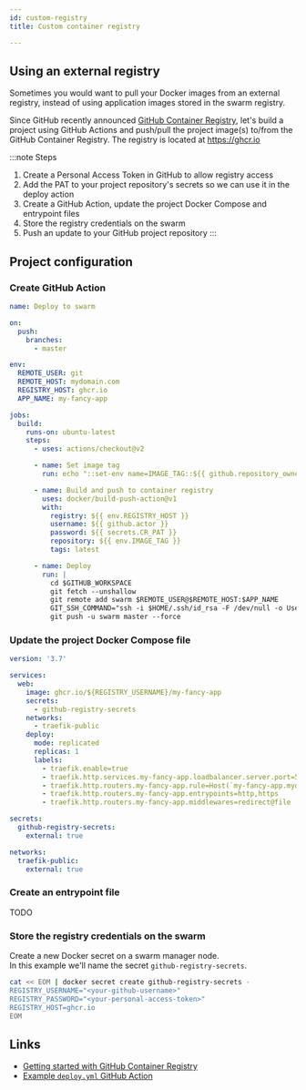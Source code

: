 ```yaml
---
id: custom-registry
title: Custom container registry

---
```


## Using an external registry

Sometimes you would want to pull your Docker images from an external registry, instead of using application images stored in the swarm registry.  

Since GitHub recently announced [GitHub Container Registry](https://github.blog/2020-09-01-introducing-github-container-registry/), let's build a project using GitHub Actions and push/pull the project image(s) to/from the GitHub Container Registry. The registry is located at <https://ghcr.io>

:::note Steps

1. Create a Personal Access Token in GitHub to allow registry access
1. Add the PAT to your project repository's secrets so we can use it in the deploy action
1. Create a GitHub Action, update the project Docker Compose and entrypoint files
1. Store the registry credentials on the swarm
1. Push an update to your GitHub project repository
:::

## Project configuration

### Create GitHub Action

```yml title="./.github/workflows/deploy.yml"
name: Deploy to swarm

on:
  push:
    branches:
      - master

env:
  REMOTE_USER: git
  REMOTE_HOST: mydomain.com
  REGISTRY_HOST: ghcr.io
  APP_NAME: my-fancy-app

jobs:
  build:
    runs-on: ubuntu-latest
    steps:
      - uses: actions/checkout@v2

      - name: Set image tag
        run: echo "::set-env name=IMAGE_TAG::${{ github.repository_owner }}/${{ env.APP_NAME }}"

      - name: Build and push to container registry
        uses: docker/build-push-action@v1
        with:
          registry: ${{ env.REGISTRY_HOST }}
          username: ${{ github.actor }}
          password: ${{ secrets.CR_PAT }}
          repository: ${{ env.IMAGE_TAG }}
          tags: latest

      - name: Deploy
        run: |
          cd $GITHUB_WORKSPACE
          git fetch --unshallow
          git remote add swarm $REMOTE_USER@$REMOTE_HOST:$APP_NAME
          GIT_SSH_COMMAND="ssh -i $HOME/.ssh/id_rsa -F /dev/null -o UserKnownHostsFile=/dev/null -o StrictHostKeyChecking=no" \
          git push -u swarm master --force
```

### Update the project Docker Compose file

```yml title="./docker-compose.yml"
version: '3.7'

services:
  web:
    image: ghcr.io/${REGISTRY_USERNAME}/my-fancy-app
    secrets:
      - github-registry-secrets
    networks:
      - traefik-public
    deploy:
      mode: replicated
      replicas: 1
      labels:
        - traefik.enable=true
        - traefik.http.services.my-fancy-app.loadbalancer.server.port=5000
        - traefik.http.routers.my-fancy-app.rule=Host(`my-fancy-app.mydomain.com`)
        - traefik.http.routers.my-fancy-app.entrypoints=http,https
        - traefik.http.routers.my-fancy-app.middlewares=redirect@file

secrets:
  github-registry-secrets:
    external: true

networks:
  traefik-public:
    external: true
```

### Create an entrypoint file

TODO

<!-- Create or update the `entrypoint` script in the root of your project.  
This script will make sure that the secrets are available when we try to pull artifacts from the external registry.  

Example entrypoint file:

```bash title="./entrypoint"
#!/usr/bin/env bash

if [[ ! -f "/run/secrets/github-registry-secrets" ]]; then
  echo "$PREFIX github-registry-secrets file not found, exiting."
  exit 1
else
  source "/run/secrets/github-registry-secrets"
  echo "$REGISTRY_PASSWORD" | docker login --password-stdin \
    -u "$REGISTRY_USERNAME" \
    "$REGISTRY_HOST"
fi

``` -->

### Store the registry credentials on the swarm

Create a new Docker secret on a swarm manager node.  
In this example we'll name the secret `github-registry-secrets`.

```bash
cat << EOM | docker secret create github-registry-secrets -
REGISTRY_USERNAME="<your-github-username>"
REGISTRY_PASSWORD="<your-personal-access-token>"
REGISTRY_HOST=ghcr.io
EOM
```

## Links

- [Getting started with GitHub Container Registry](https://docs.github.com/en/free-pro-team@latest/packages/getting-started-with-github-container-registry)
- [Example `deploy.yml` GitHub Action]()
